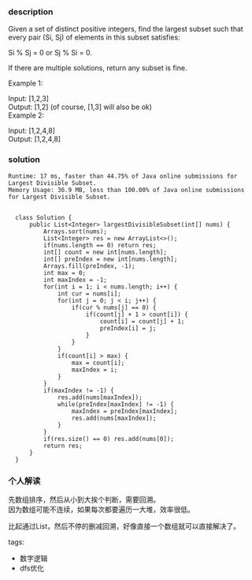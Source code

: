 ### description    
  Given a set of distinct positive integers, find the largest subset such that every pair (Si, Sj) of elements in this subset satisfies:  
    
  Si % Sj = 0 or Sj % Si = 0.  
    
  If there are multiple solutions, return any subset is fine.  
    
  Example 1:  
    
  Input: [1,2,3]  
  Output: [1,2] (of course, [1,3] will also be ok)  
  Example 2:  
    
  Input: [1,2,4,8]  
  Output: [1,2,4,8]  
### solution    
```    
Runtime: 17 ms, faster than 44.75% of Java online submissions for Largest Divisible Subset.  
Memory Usage: 36.9 MB, less than 100.00% of Java online submissions for Largest Divisible Subset.  
  
  
  class Solution {  
      public List<Integer> largestDivisibleSubset(int[] nums) {  
          Arrays.sort(nums);  
          List<Integer> res = new ArrayList<>();  
          if(nums.length == 0) return res;  
          int[] count = new int[nums.length];  
          int[] preIndex = new int[nums.length];  
          Arrays.fill(preIndex, -1);  
          int max = 0;  
          int maxIndex = -1;  
          for(int i = 1; i < nums.length; i++) {  
              int cur = nums[i];  
              for(int j = 0; j < i; j++) {  
                  if(cur % nums[j] == 0) {  
                      if(count[j] + 1 > count[i]) {  
                          count[i] = count[j] + 1;  
                          preIndex[i] = j;  
                      }  
                  }  
              }  
              if(count[i] > max) {  
                  max = count[i];  
                  maxIndex = i;  
              }  
          }  
          if(maxIndex != -1) {  
              res.add(nums[maxIndex]);  
              while(preIndex[maxIndex] != -1) {  
                  maxIndex = preIndex[maxIndex];  
                  res.add(nums[maxIndex]);  
              }  
          }  
          if(res.size() == 0) res.add(nums[0]);  
          return res;  
      }  
  }  
```    
    
### 个人解读    
  先数组排序，然后从小到大挨个判断，需要回溯。  
  因为数组可能不连续，如果每次都要遍历一大堆，效率很低。  
    
  比起通过List，然后不停的删减回溯，好像直接一个数组就可以直接解决了。  
    
    
tags:    
  -  数字逻辑  
  -  dfs优化  
